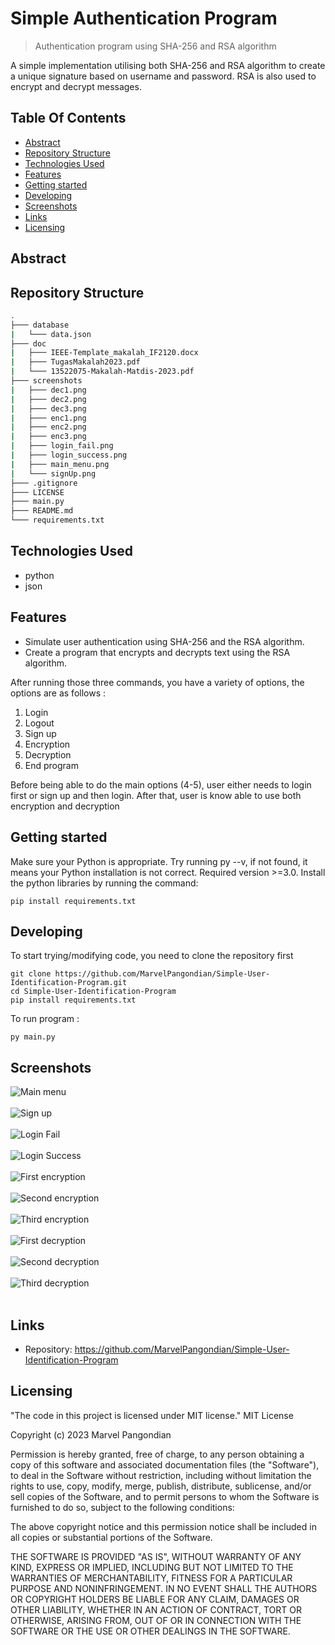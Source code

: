 

# Simple Authentication Program
> Authentication program using SHA-256 and RSA algorithm

A simple implementation utilising both SHA-256 and RSA algorithm to create a unique signature based on username and password. RSA is also used to encrypt and decrypt messages.

## Table Of Contents
* [Abstract](#abstract)
* [Repository Structure](#repository-structure)
* [Technologies Used](#technologies-used)
* [Features](#features)
* [Getting started](#getting-started)
* [Developing](#developing)
* [Screenshots](#screenshots)
* [Links](#links)
* [Licensing](#licensing)

## Abstract

## Repository Structure 
```bash
.
├─── database
|   └─── data.json
├─── doc
|   ├─── IEEE-Template_makalah_IF2120.docx
|   ├─── TugasMakalah2023.pdf
|   └─── 13522075-Makalah-Matdis-2023.pdf
├─── screenshots
|   ├─── dec1.png
|   ├─── dec2.png
|   ├─── dec3.png
|   ├─── enc1.png
|   ├─── enc2.png
|   ├─── enc3.png
|   ├─── login_fail.png
|   ├─── login_success.png
|   ├─── main_menu.png
|   └─── signUp.png
├─── .gitignore
├─── LICENSE
├─── main.py
├─── README.md
└─── requirements.txt
```
## Technologies Used
- python
- json

## Features
* Simulate user authentication using SHA-256 and the RSA algorithm.
* Create a program that encrypts and decrypts text using the RSA algorithm.





After running those three commands, you have a variety of options, the options are as follows : <br>
1. Login
2. Logout
3. Sign up
4. Encryption
5. Decryption
6. End program

Before being able to do the main options (4-5), user either needs to login first or sign up and then login. After that, user is know able to use both encryption and decryption

## Getting started

Make sure your Python is appropriate. Try running py --v, if not found, it means your Python installation is not correct. Required version >=3.0. Install the python libraries by running the command:

```shell
pip install requirements.txt
```


## Developing
To start trying/modifying code, you need to clone the repository first
```shell
git clone https://github.com/MarvelPangondian/Simple-User-Identification-Program.git
cd Simple-User-Identification-Program
pip install requirements.txt
```
To run program :

```shell
py main.py
```

## Screenshots

![Main menu](./screenshots/main_menu.png)<br><br>
![Sign up](./screenshots/signUp.png)<br><br>
![Login Fail](./screenshots/login_fail.png)<br><br>
![Login Success](./screenshots/login_success.png)<br><br>
![First encryption](./screenshots/enc1.png)<br><br>
![Second encryption](./screenshots/enc2.png)<br><br>
![Third encryption](./screenshots/enc3.png)<br><br>
![First decryption](./screenshots/dec1.png)<br><br>
![Second decryption](./screenshots/dec2.png)<br><br>
![Third decryption](./screenshots/dec3.png)<br><br>


## Links

- Repository: https://github.com/MarvelPangondian/Simple-User-Identification-Program

## Licensing
"The code in this project is licensed under MIT license."
MIT License

Copyright (c) 2023 Marvel Pangondian

Permission is hereby granted, free of charge, to any person obtaining a copy
of this software and associated documentation files (the "Software"), to deal
in the Software without restriction, including without limitation the rights
to use, copy, modify, merge, publish, distribute, sublicense, and/or sell
copies of the Software, and to permit persons to whom the Software is
furnished to do so, subject to the following conditions:

The above copyright notice and this permission notice shall be included in all
copies or substantial portions of the Software.

THE SOFTWARE IS PROVIDED "AS IS", WITHOUT WARRANTY OF ANY KIND, EXPRESS OR
IMPLIED, INCLUDING BUT NOT LIMITED TO THE WARRANTIES OF MERCHANTABILITY,
FITNESS FOR A PARTICULAR PURPOSE AND NONINFRINGEMENT. IN NO EVENT SHALL THE
AUTHORS OR COPYRIGHT HOLDERS BE LIABLE FOR ANY CLAIM, DAMAGES OR OTHER
LIABILITY, WHETHER IN AN ACTION OF CONTRACT, TORT OR OTHERWISE, ARISING FROM,
OUT OF OR IN CONNECTION WITH THE SOFTWARE OR THE USE OR OTHER DEALINGS IN THE
SOFTWARE.

